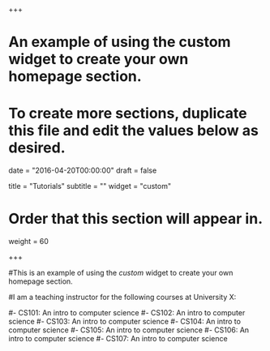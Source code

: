 +++
# An example of using the custom widget to create your own homepage section.
# To create more sections, duplicate this file and edit the values below as desired.

date = "2016-04-20T00:00:00"
draft = false

title = "Tutorials"
subtitle = ""
widget = "custom"

# Order that this section will appear in.
weight = 60

+++

#This is an example of using the *custom* widget to create your own homepage section.

#I am a teaching instructor for the following courses at University X:

#- CS101: An intro to computer science
#- CS102: An intro to computer science
#- CS103: An intro to computer science
#- CS104: An intro to computer science
#- CS105: An intro to computer science
#- CS106: An intro to computer science
#- CS107: An intro to computer science
